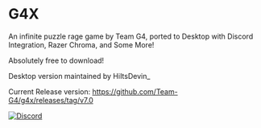 # G4X
An infinite puzzle rage game by Team G4, ported to Desktop with Discord Integration, Razer Chroma, and Some More!

Absolutely free to download!

Desktop version maintained by HiItsDevin_

Current Release version: https://github.com/Team-G4/g4x/releases/tag/v7.0

[![Discord][1]][2]

[1]:  https://discordapp.com/api/guilds/632990721552678923/widget.png?style=banner2
[2]:  http://discord.gg/BKB4ft2
